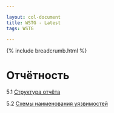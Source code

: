```yaml
---

layout: col-document
title: WSTG - Latest
tags: WSTG

---
```


{% include breadcrumb.html %}
# Отчётность

5.1 [Структура отчёта](01-Reporting_Structure.md)

5.2 [Схемы наименования уязвимостей](02-Naming_Schemes.md)
